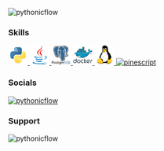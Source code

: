 <p align="left"> <img src="https://komarev.com/ghpvc/?username=pythonicflow&label=Profile%20views&color=0e75b6&style=flat" alt="pythonicflow" /> </p>



<h3 align="left">Skills</h3>
<p align="left">
<a href="https://www.python.org" target="_blank" rel="noreferrer"> <img src="https://raw.githubusercontent.com/devicons/devicon/master/icons/python/python-original.svg" alt="python" width="40" height="40"/> </a>
<a href="https://www.java.com" target="_blank" rel="noreferrer"> <img src="https://raw.githubusercontent.com/devicons/devicon/master/icons/java/java-original.svg" alt="java" width="40" height="40"/> </a>
<a href="https://www.postgresql.org" target="_blank" rel="noreferrer"> <img src="https://raw.githubusercontent.com/devicons/devicon/master/icons/postgresql/postgresql-original-wordmark.svg" alt="postgresql" width="40" height="40"/> </a>
<a href="https://www.docker.com/" target="_blank" rel="noreferrer"> <img src="https://raw.githubusercontent.com/devicons/devicon/master/icons/docker/docker-original-wordmark.svg" alt="docker" width="40" height="40"/> </a>  
<a href="https://www.linux.org/" target="_blank" rel="noreferrer"> <img src="https://raw.githubusercontent.com/devicons/devicon/master/icons/linux/linux-original.svg" alt="linux" width="40" height="40"/> </a>
<a href="https://www.raspberrypi.com/" target="_blank" rel="noreferrer"> <img src="https://www.raspberrypi.com/app/uploads/2022/02/COLOUR-Raspberry-Pi-Symbol-Registered.png" alt="pinescript" width="40" height="40"/> </a>

</p>

<h3 align="left">Socials</h3>
<p align="left">
<a href="https://twitter.com/pythonicflow" target="blank"><img align="center" src="https://raw.githubusercontent.com/rahuldkjain/github-profile-readme-generator/master/src/images/icons/Social/twitter.svg" alt="pythonicflow" height="30" width="40" /></a>
</p>

<h3 align="left">Support</h3>
<p><a href="https://ko-fi.com/pythonicflow"> <img align="left" src="https://cdn.ko-fi.com/cdn/kofi3.png?v=3" height="50" width="210" alt="pythonicflow" /></a></p><br><br>

